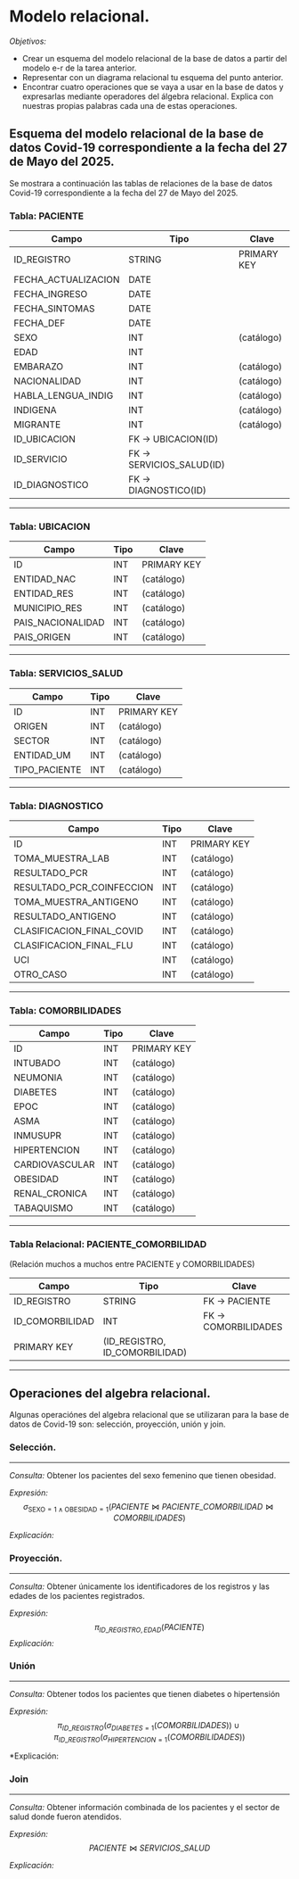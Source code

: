 # Modelo relacional. 

_*Objetivos:*_
- Crear un esquema del modelo relacional de la base de datos a partir del modelo e-r de la tarea anterior.
- Representar con un diagrama relacional tu esquema del punto anterior.
- Encontrar cuatro operaciones que se vaya a usar en la base de datos y expresarlas mediante operadores del álgebra relacional. Explica con nuestras propias palabras cada una de estas operaciones.

## Esquema del modelo relacional de la base de datos Covid-19 correspondiente a la fecha del 27 de Mayo del 2025. 
Se mostrara a continuación las tablas de relaciones de la base de datos Covid-19 correspondiente a la fecha del 27 de Mayo del 2025.

### Tabla: PACIENTE

| Campo                  | Tipo     | Clave         |
|------------------------|----------|---------------|
| ID_REGISTRO           | STRING   | PRIMARY KEY   |
| FECHA_ACTUALIZACION   | DATE     |               |
| FECHA_INGRESO         | DATE     |               |
| FECHA_SINTOMAS        | DATE     |               |
| FECHA_DEF             | DATE     |               |
| SEXO                  | INT      | (catálogo)     |
| EDAD                  | INT      |               |
| EMBARAZO              | INT      | (catálogo)     |
| NACIONALIDAD          | INT      | (catálogo)     |
| HABLA_LENGUA_INDIG    | INT      | (catálogo)     |
| INDIGENA              | INT      | (catálogo)     |
| MIGRANTE              | INT      | (catálogo)     |
| ID_UBICACION          | FK → UBICACION(ID) |
| ID_SERVICIO           | FK → SERVICIOS_SALUD(ID) |
| ID_DIAGNOSTICO        | FK → DIAGNOSTICO(ID)     |

---

### Tabla: UBICACION

| Campo             | Tipo   | Clave       |
|-------------------|--------|-------------|
| ID                | INT    | PRIMARY KEY |
| ENTIDAD_NAC       | INT    | (catálogo)   |
| ENTIDAD_RES       | INT    | (catálogo)   |
| MUNICIPIO_RES     | INT    | (catálogo)   |
| PAIS_NACIONALIDAD | INT    | (catálogo)   |
| PAIS_ORIGEN       | INT    | (catálogo)   |

---

### Tabla: SERVICIOS_SALUD

| Campo         | Tipo   | Clave       |
|---------------|--------|-------------|
| ID            | INT    | PRIMARY KEY |
| ORIGEN        | INT    | (catálogo)   |
| SECTOR        | INT    | (catálogo)   |
| ENTIDAD_UM    | INT    | (catálogo)   |
| TIPO_PACIENTE | INT    | (catálogo)   |

---

### Tabla: DIAGNOSTICO

| Campo                        | Tipo   | Clave       |
|------------------------------|--------|-------------|
| ID                           | INT    | PRIMARY KEY |
| TOMA_MUESTRA_LAB             | INT    | (catálogo)   |
| RESULTADO_PCR                | INT    | (catálogo)   |
| RESULTADO_PCR_COINFECCION    | INT    | (catálogo)   |
| TOMA_MUESTRA_ANTIGENO        | INT    | (catálogo)   |
| RESULTADO_ANTIGENO           | INT    | (catálogo)   |
| CLASIFICACION_FINAL_COVID    | INT    | (catálogo)   |
| CLASIFICACION_FINAL_FLU      | INT    | (catálogo)   |
| UCI                          | INT    | (catálogo)   |
| OTRO_CASO                    | INT    | (catálogo)   |

---

### Tabla: COMORBILIDADES

| Campo            | Tipo   | Clave       |
|------------------|--------|-------------|
| ID               | INT    | PRIMARY KEY |
| INTUBADO         | INT    | (catálogo)   |
| NEUMONIA         | INT    | (catálogo)   |
| DIABETES         | INT    | (catálogo)   |
| EPOC             | INT    | (catálogo)   |
| ASMA             | INT    | (catálogo)   |
| INMUSUPR         | INT    | (catálogo)   |
| HIPERTENCION     | INT    | (catálogo)   |
| CARDIOVASCULAR   | INT    | (catálogo)   |
| OBESIDAD         | INT    | (catálogo)   |
| RENAL_CRONICA    | INT    | (catálogo)   |
| TABAQUISMO       | INT    | (catálogo)   |

---

### Tabla Relacional: PACIENTE_COMORBILIDAD

(Relación muchos a muchos entre PACIENTE y COMORBILIDADES)

| Campo           | Tipo   | Clave              |
|-----------------|--------|--------------------|
| ID_REGISTRO     | STRING | FK → PACIENTE      |
| ID_COMORBILIDAD | INT    | FK → COMORBILIDADES |
| PRIMARY KEY     | (ID_REGISTRO, ID_COMORBILIDAD) |

---

## Operaciones del algebra relacional. 

Algunas operaciónes del algebra relacional que se utilizaran para la base de datos de Covid-19 son: selección, proyección, unión y join.

### Selección.
---
*Consulta:* Obtener los pacientes del sexo femenino que tienen obesidad.

*Expresión:* 
$$
\displaystyle
\sigma_{\text{SEXO} = 1 \land \text{OBESIDAD} = 1}
\left( PACIENTE \bowtie PACIENTE\_COMORBILIDAD \bowtie COMORBILIDADES \right)
$$

*Explicación:*
 
### Proyección.
---
*Consulta:* Obtener únicamente los identificadores de los registros y las edades de los pacientes registrados.

*Expresión:* 
$$
\displaystyle
\pi_{ID\_REGISTRO , EDAD}(PACIENTE)
$$
*Explicación:*

### Unión
---
*Consulta:* Obtener todos los pacientes que tienen diabetes o hipertensión

*Expresión:* 
$$
\displaystyle
\pi_{ID\_REGISTRO} \left( 
  \sigma_{DIABETES=1}(COMORBILIDADES) 
\right)
\cup
\pi_{ID\_REGISTRO} \left( 
  \sigma_{HIPERTENCION=1}(COMORBILIDADES) 
\right)
$$

*Explicación:

### Join
---
*Consulta:* Obtener información combinada de los pacientes y el sector de salud donde fueron atendidos. 

*Expresión:* 
$$
\displaystyle
 PACIENTE
\bowtie 
SERVICIOS\_SALUD 
$$

*Explicación:*